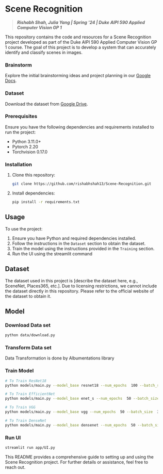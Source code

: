 # Scene Recognition

> _**Rishabh Shah, Julia Yang | Spring '24 | Duke AIPI 590 Applied Computer Vision GP 1**_

This repository contains the code and resources for a Scene Recognition project developed as part of the Duke AIPI 590 Applied Computer Vision GP 1 course. The goal of this project is to develop a system that can accurately identify and classify scenes in images.

### Brainstorm
Explore the initial brainstorming ideas and project planning in our [Google Docs](https://docs.google.com/document/d/12n1ngQg6Nj7vv5hHjfODlDoo-6Alx9YLy7klJtDVxzg/edit).

### Dataset
Download the dataset from [Google Drive](https://drive.google.com/file/d/112pPeJoWmyWjEvpB-AoDWpGp7UGS3QQf/view?usp=sharing).

### Prerequisites

Ensure you have the following dependencies and requirements installed to run the project:

- Python 3.11.0+
- Pytorch 2.20
- Torchvision 0.17.0

### Installation

1. Clone this repository:
    ```bash
    git clone https://github.com/rishabhshah13/Scene-Recognition.git
    ```

2. Install dependencies:
    ```bash
    pip install -r requirements.txt
    ```

## Usage

To use the project:

1. Ensure you have Python and required dependencies installed.
2. Follow the instructions in the `Dataset` section to obtain the dataset.
3. Train the model using the instructions provided in the `Training` section.
4. Run the UI using the streamlit command

## Dataset

The dataset used in this project is [describe the dataset here, e.g., SceneNet, Places365, etc.]. Due to licensing restrictions, we cannot include the dataset directly in this repository. Please refer to the official website of the dataset to obtain it.

## Model


### Download Data set
```bash
python data/download.py
```

### Transform Data set

Data Transformation is done by Albumentations library

### Train Model
```bash
# To Train ResNet18
python models/main.py --model_base resnet18 --num_epochs  100 --batch_size  32 --learning_rate  0.001 --random_seed  42 --use_split --save_checkpoints 1,3 --use_albumentations True --opt adam

# To Train EfficientNet
python models/main.py --model_base enet_s --num_epochs  50 --batch_size  32 --learning_rate  0.001 --random_seed  42 --use_split --save_checkpoints  1,2,3 --use_albumentations True --opt adam

# To Train VGG
python models/main.py --model_base vgg --num_epochs  50 --batch_size  32 --learning_rate  0.001 --random_seed  42 --use_split --save_checkpoints  1,2,3 --use_albumentations False --opt adam

# To Train DenseNet
python models/main.py --model_base densenet --num_epochs  50 --batch_size  32 --learning_rate  0.001 --random_seed  42 --use_split --save_checkpoints 1,3 --use_albumentations True --opt sgd
```

### Run UI
```bash
streamlit run app/UI.py
```

This README provides a comprehensive guide to setting up and using the Scene Recognition project. For further details or assistance, feel free to reach out.